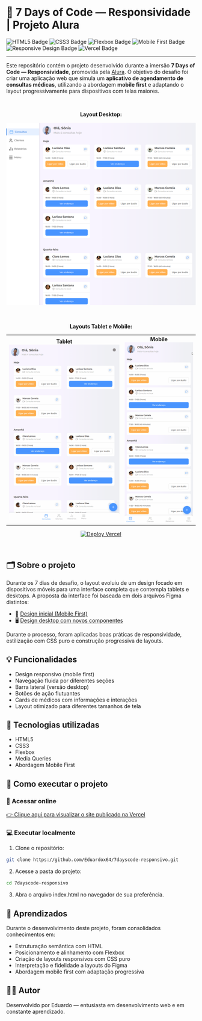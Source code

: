 # 📱 7 Days of Code — Responsividade | Projeto Alura

<p>
  <img src="https://img.shields.io/badge/HTML5-E34F26?style=for-the-badge&logo=html5&logoColor=white" alt="HTML5 Badge"/>
  <img src="https://img.shields.io/badge/CSS3-1572B6?style=for-the-badge&logo=css3&logoColor=white" alt="CSS3 Badge"/>
  <img src="https://img.shields.io/badge/Flexbox-000000?style=for-the-badge&logo=css3&logoColor=white" alt="Flexbox Badge"/>
  <img src="https://img.shields.io/badge/Mobile--First-00C897?style=for-the-badge" alt="Mobile First Badge"/>
  <img src="https://img.shields.io/badge/Responsive%20Design-2196F3?style=for-the-badge&logo=css3&logoColor=white" alt="Responsive Design Badge"/>
  <img src="https://img.shields.io/badge/Vercel-000?style=for-the-badge&logo=vercel&logoColor=white" alt="Vercel Badge"/>
</p>

---

Este repositório contém o projeto desenvolvido durante a imersão **7 Days of Code — Responsividade**, promovida pela [Alura](https://www.alura.com.br/). O objetivo do desafio foi criar uma aplicação web que simula um **aplicativo de agendamento de consultas médicas**, utilizando a abordagem **mobile first** e adaptando o layout progressivamente para dispositivos com telas maiores.

<br>

<p align="center"><strong>Layout Desktop:</strong></p>
<p align="center">
  <img src="https://raw.githubusercontent.com/Eduardox64/7dayscode-responsivo/main/assets/preview-desktop.png" alt="Demonstração do site - Desktop" width="610">
</p>

<br>

<p align="center"><strong>Layouts Tablet e Mobile:</strong></p>
<table align="center">
  <tr>
    <td align="center">
      <strong>Tablet</strong><br>
      <img src="https://raw.githubusercontent.com/Eduardox64/7dayscode-responsivo/main/assets/preview-tablet.gif" alt="Demonstração do site - Tablet" width="360">
    </td>
    <td align="center">
      <strong>Mobile</strong><br>
      <img src="https://raw.githubusercontent.com/Eduardox64/7dayscode-responsivo/main/assets/preview-mobile.gif" alt="Demonstração do site - Mobile" width="217">
    </td>
  </tr>
</table>

<p align="center">
  <a href="https://7dayscode-responsivo.vercel.app/">
    <img src="https://img.shields.io/badge/Deploy-Vercel-000?style=for-the-badge&logo=vercel&logoColor=white" alt="Deploy Vercel">
  </a>
</p>

<br>

## 🗂 Sobre o projeto

Durante os 7 dias de desafio, o layout evoluiu de um design focado em dispositivos móveis para uma interface completa que contempla tablets e desktops. A proposta da interface foi baseada em dois arquivos Figma distintos:

- 📱 [Design inicial (Mobile First)](https://www.figma.com/design/4OjHFmeHAgfX2JpRymOeA0/7days---Responsividade?node-id=0-1&p=f&t=f5yOtxkO1ogGihKL-0)
- 🖥️ [Design desktop com novos componentes](https://www.figma.com/design/4OjHFmeHAgfX2JpRymOeA0/7days---Responsividade?node-id=0-1&p=f&t=IG2bQYM3si5OxqfR-0)

Durante o processo, foram aplicadas boas práticas de responsividade, estilização com CSS puro e construção progressiva de layouts.

## 💡 Funcionalidades

- Design responsivo (mobile first)
- Navegação fluida por diferentes seções
- Barra lateral (versão desktop)
- Botões de ação flutuantes
- Cards de médicos com informações e interações
- Layout otimizado para diferentes tamanhos de tela

## 🧰 Tecnologias utilizadas

- HTML5  
- CSS3  
- Flexbox  
- Media Queries  
- Abordagem Mobile First  

## 🚀 Como executar o projeto

### 🔗 Acessar online

[👉 Clique aqui para visualizar o site publicado na Vercel](https://7dayscode-responsivo.vercel.app/)

### 💻 Executar localmente

1. Clone o repositório:
   
```bash
git clone https://github.com/Eduardox64/7dayscode-responsivo.git
```

2. Acesse a pasta do projeto:

```bash
cd 7dayscode-responsivo
```

3. Abra o arquivo index.html no navegador de sua preferência.

## 📘 Aprendizados
Durante o desenvolvimento deste projeto, foram consolidados conhecimentos em:

- Estruturação semântica com HTML
- Posicionamento e alinhamento com Flexbox
- Criação de layouts responsivos com CSS puro
- Interpretação e fidelidade a layouts do Figma
- Abordagem mobile first com adaptação progressiva

## 👨‍💻 Autor
Desenvolvido por Eduardo — entusiasta em desenvolvimento web e em constante aprendizado.
